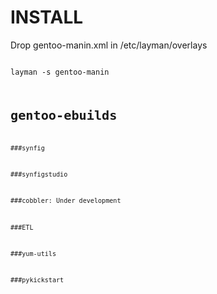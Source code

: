 INSTALL
=======
Drop gentoo-manin.xml in /etc/layman/overlays

<code>
layman -s gentoo-manin
<code>

gentoo-ebuilds
==============

###synfig

###synfigstudio

###cobbler:
Under development

###ETL

###yum-utils

###pykickstart
